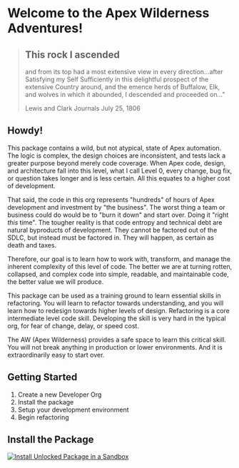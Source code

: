 # Welcome to the Apex Wilderness Adventures!

> ## This rock I ascended
>
> and from its top had a most extensive view in every direction...after Satisfying my Self Sufficiently in this
> delightful prospect of the extensive Country around, and the emence herds of Buffalow, Elk, and wolves in which it
> abounded, I descended and proceeded on..."
>
> Lewis and Clark Journals July 25, 1806

## Howdy!

This package contains a wild, but not atypical, state of Apex automation. The logic is complex, the design choices are
inconsistent, and tests lack a greater purpose beyond merely code coverage. When Apex code, design, and architecture
fall into this level, what I call Level 0, every change, bug fix, or question takes longer and is less certain. All this
equates to a higher cost of development.

That said, the code in this org represents "hundreds" of hours of Apex development and investment by "the business". The
worst thing a team or business could do would be to "burn it down" and start over. Doing it "right _this_ time". The
tougher reality is that code entropy and technical debt are natural byproducts of development. They cannot be factored
out of the SDLC, but instead must be factored in. They will happen, as certain as death and taxes.

Therefore, our goal is to learn how to work with, transform, and manage the inherent complexity of this level of code.
The better we are at turning rotten, collapsed, and complex code into simple, readable, and maintainable code, the
better value we will produce.

This package can be used as a training ground to learn essential skills in refactoring. You will learn to refactor
towards understanding, and you will learn how to redesign towards higher levels of design. Refactoring is a core 
intermediate level code skill. Developing the skill is very hard in the typical org, for fear of change, delay, or 
speed cost.

The AW (Apex Wilderness) provides a safe space to learn this critical skill. You will not break anything in production
or lower environments. And it is extraordinarily easy to start over. 

## Getting Started

1. Create a new Developer Org
2. Install the package
3. Setup your development environment
4. Begin refactoring

## Install the Package

[![Install Unlocked Package in a Sandbox](./images/btn-install-unlocked-package-sandbox.png)](https://test.salesforce.com/packaging/installPackage.apexp?p0=04tak0000009X4nAAE)

